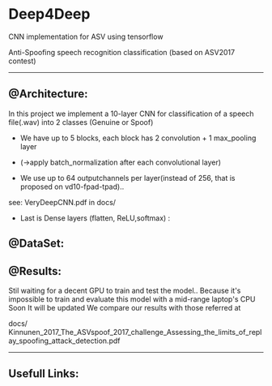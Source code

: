 # Deep4Deep
CNN implementation for ASV using tensorflow

Anti-Spoofing speech recognition classification (based on ASV2017 contest)

-------------------------------------------------------------------------------
@Architecture:
--------------
In this project we implement a 10-layer CNN for classification of a speech file(.wav) into 2 classes (Genuine or Spoof)

- We have up to 5 blocks, each block has 2 convolution + 1 max_pooling layer 

 * (->apply batch_normalization after each convolutional layer)

- We use up to 64 outputchannels per layer(instead of 256, that is proposed on vd10-fpad-tpad)..

see: VeryDeepCNN.pdf in docs/

- Last is Dense layers (flatten, ReLU,softmax) : 

@DataSet:
---------

@Results:
---------
Stil waiting for a decent GPU to train and test the model..
Because it's impossible to train and evaluate this model with a mid-range laptop's CPU
Soon It will be updated
We compare our results with those referred at

docs/ Kinnunen_2017_The_ASVspoof_2017_challenge_Assessing_the_limits_of_replay_spoofing_attack_detection.pdf

______________________________________________________________________________________________________
Usefull Links:
---------------
